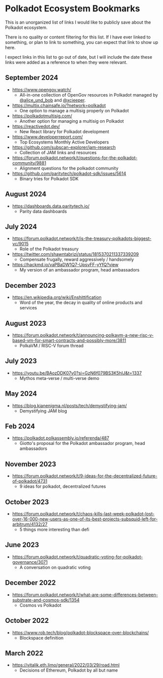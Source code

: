 # Polkadot Ecosystem Bookmarks

This is an unorganized list of links I would like to publicly save about the Polkadot ecosystem.

There is no quality or content filtering for this list. If I have ever linked to something, or plan to link to something, you can expect that link to show up here.

I expect links in this list to go out of date, but I will include the date these links were added as a reference to when they were relevant.

## September 2024

- https://www.opengov.watch/
	- All-in-one collection of OpenGov resources in Polkadot managed by [@alice_und_bob](https://twitter.com/alice_und_bob) and [@xcjeeper](https://x.com/xcjeeper).
- https://multix.chainsafe.io/?network=polkadot
	- One option to manage a multisig properly on Polkadot
- https://polkadotmultisig.com/
	- Another option for managing a multisig on Polkadot
- https://reactivedot.dev/
	- New React library for Polkadot development
- https://www.developerreport.com/
	- Top Ecosystems Monthly Active Developers
- https://github.com/subscan-explorer/jam-research
	- Collection of JAM links and resources
- https://forum.polkadot.network/t/questions-for-the-polkadot-community/9881
	- Alignment questions for the polkadot community
- https://github.com/paritytech/polkadot-sdk/issues/5614
	- Binary tries for Polkadot SDK

## August 2024

- https://dashboards.data.paritytech.io/
	- Parity data dashboards

## July 2024

- https://forum.polkadot.network/t/is-the-treasury-polkadots-biggest-vc/9015
	- Role of the Polkadot treasury
- https://twitter.com/shawntabrizi/status/1815370211337339209
	- Compensate frugally, reward aggressively / handsomely
- https://hackmd.io/vaPBaDW1Q7-UpsvFF-yYfQ?view
	- My version of an ambassador program, head ambassadors

## December 2023

- https://en.wikipedia.org/wiki/Enshittification
	- Word of the year, the decay in quality of online products and services

## August 2023

- https://forum.polkadot.network/t/announcing-polkavm-a-new-risc-v-based-vm-for-smart-contracts-and-possibly-more/3811
	- PolkaVM / RISC-V forum thread

## July 2023

- https://youtu.be/BAozDDK07v0?si=GzN6f079BS3K5hIJ&t=1337
	- Mythos meta-verse / multi-verse demo

## May 2024

- https://blog.kianenigma.nl/posts/tech/demystifying-jam/
	- Demystifying JAM blog

## Feb 2024

- https://polkadot.polkassembly.io/referenda/487
	- Giotto's proposal for the Polkadot ambassador program, head ambassadors

## November 2023

- https://forum.polkadot.network/t/9-ideas-for-the-decentralized-future-of-polkadot/4731
	- 9 ideas for polkadot, decentralized futures

## October 2023

- https://forum.polkadot.network/t/chaos-kills-last-week-polkadot-lost-over-16-000-new-users-as-one-of-its-best-projects-subsquid-left-for-arbitrum/4132/27
	- 5 things more interesting than defi

## June 2023

- https://forum.polkadot.network/t/quadratic-voting-for-polkadot-governance/3071
	- A conversation on quadratic voting

## December 2022

- https://forum.polkadot.network/t/what-are-some-differences-between-substrate-and-cosmos-sdk/1354
	- Cosmos vs Polkadot

## October 2022

- https://www.rob.tech/blog/polkadot-blockspace-over-blockchains/
	- Blockspace definition

## March 2022

- https://vitalik.eth.limo/general/2022/03/29/road.html
	- Decisions of Ethereum, Polkadot by all but name
